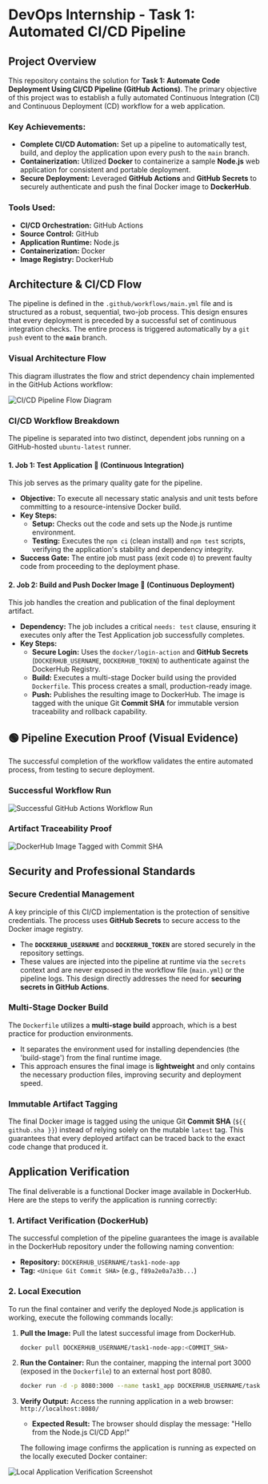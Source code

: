 # DevOps Internship - Task 1: Automated CI/CD Pipeline

## Project Overview

This repository contains the solution for **Task 1: Automate Code Deployment Using CI/CD Pipeline (GitHub Actions)**. The primary objective of this project was to establish a fully automated Continuous Integration (CI) and Continuous Deployment (CD) workflow for a web application.

### Key Achievements:
* **Complete CI/CD Automation:** Set up a pipeline to automatically test, build, and deploy the application upon every push to the `main` branch.
* **Containerization:** Utilized **Docker** to containerize a sample **Node.js** web application for consistent and portable deployment.
* **Secure Deployment:** Leveraged **GitHub Actions** and **GitHub Secrets** to securely authenticate and push the final Docker image to **DockerHub**.

### Tools Used:
* **CI/CD Orchestration:** GitHub Actions
* **Source Control:** GitHub
* **Application Runtime:** Node.js
* **Containerization:** Docker
* **Image Registry:** DockerHub

## Architecture & CI/CD Flow

The pipeline is defined in the `.github/workflows/main.yml` file and is structured as a robust, sequential, two-job process. This design ensures that every deployment is preceded by a successful set of continuous integration checks. The entire process is triggered automatically by a `git push` event to the **`main`** branch.

### Visual Architecture Flow

This diagram illustrates the flow and strict dependency chain implemented in the GitHub Actions workflow:

![CI/CD Pipeline Flow Diagram](assets/cicd-flow.png)

### CI/CD Workflow Breakdown

The pipeline is separated into two distinct, dependent jobs running on a GitHub-hosted `ubuntu-latest` runner.

#### 1. Job 1: Test Application 🧪 (Continuous Integration)

This job serves as the primary quality gate for the pipeline.

* **Objective:** To execute all necessary static analysis and unit tests before committing to a resource-intensive Docker build.
* **Key Steps:**
    * **Setup:** Checks out the code and sets up the Node.js runtime environment.
    * **Testing:** Executes the `npm ci` (clean install) and `npm test` scripts, verifying the application's stability and dependency integrity.
* **Success Gate:** The entire job must pass (exit code `0`) to prevent faulty code from proceeding to the deployment phase.

#### 2. Job 2: Build and Push Docker Image 🐳 (Continuous Deployment)

This job handles the creation and publication of the final deployment artifact.

* **Dependency:** The job includes a critical `needs: test` clause, ensuring it executes only after the Test Application job successfully completes.
* **Key Steps:**
    * **Secure Login:** Uses the `docker/login-action` and **GitHub Secrets** (`DOCKERHUB_USERNAME`, `DOCKERHUB_TOKEN`) to authenticate against the DockerHub Registry.
    * **Build:** Executes a multi-stage Docker build using the provided `Dockerfile`. This process creates a small, production-ready image.
    * **Push:** Publishes the resulting image to DockerHub. The image is tagged with the unique Git **Commit SHA** for immutable version traceability and rollback capability.

## 🟢 Pipeline Execution Proof (Visual Evidence)

The successful completion of the workflow validates the entire automated process, from testing to secure deployment.

### Successful Workflow Run
![Successful GitHub Actions Workflow Run](assets/success-pipeline.png) 

### Artifact Traceability Proof
![DockerHub Image Tagged with Commit SHA](assets/dockerhub-proof.png)

## Security and Professional Standards

### Secure Credential Management
A key principle of this CI/CD implementation is the protection of sensitive credentials. The process uses **GitHub Secrets** to secure access to the Docker image registry.

* The **`DOCKERHUB_USERNAME`** and **`DOCKERHUB_TOKEN`** are stored securely in the repository settings.
* These values are injected into the pipeline at runtime via the `secrets` context and are never exposed in the workflow file (`main.yml`) or the pipeline logs. This design directly addresses the need for **securing secrets in GitHub Actions**.

### Multi-Stage Docker Build
The `Dockerfile` utilizes a **multi-stage build** approach, which is a best practice for production environments.

* It separates the environment used for installing dependencies (the 'build-stage') from the final runtime image.
* This approach ensures the final image is **lightweight** and only contains the necessary production files, improving security and deployment speed.

### Immutable Artifact Tagging
The final Docker image is tagged using the unique Git **Commit SHA** (`${{ github.sha }}`) instead of relying solely on the mutable `latest` tag. This guarantees that every deployed artifact can be traced back to the exact code change that produced it.

## Application Verification

The final deliverable is a functional Docker image available in DockerHub. Here are the steps to verify the application is running correctly:

### 1. Artifact Verification (DockerHub)

The successful completion of the pipeline guarantees the image is available in the DockerHub repository under the following naming convention:

* **Repository:** `DOCKERHUB_USERNAME/task1-node-app`
* **Tag:** `<Unique Git Commit SHA>` (e.g., `f89a2e0a7a3b...`)

### 2. Local Execution

To run the final container and verify the deployed Node.js application is working, execute the following commands locally:

1.  **Pull the Image:** Pull the latest successful image from DockerHub.
    ```bash
    docker pull DOCKERHUB_USERNAME/task1-node-app:<COMMIT_SHA>
    ```
2.  **Run the Container:** Run the container, mapping the internal port 3000 (exposed in the `Dockerfile`) to an external host port 8080.
    ```bash
    docker run -d -p 8080:3000 --name task1_app DOCKERHUB_USERNAME/task1-node-app:<COMMIT_SHA>
    ```
3.  **Verify Output:** Access the running application in a web browser: `http://localhost:8080/`
    * **Expected Result:** The browser should display the message: "Hello from the Node.js CI/CD App!"

    The following image confirms the application is running as expected on the locally executed Docker container:

![Local Application Verification Screenshot](assets/Output.png)